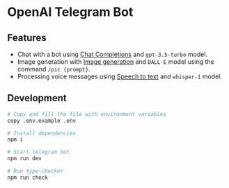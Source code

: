 # OpenAI Telegram Bot

## Features

-   Chat with a bot using [Chat Completions](https://platform.openai.com/docs/guides/gpt/chat-completions-api) and `gpt-3.5-turbo` model.
-   Image generation with [Image generation](https://platform.openai.com/docs/guides/images) and `DALL·E` model using the command `/pic {prompt}`.
-   Processing voice messages using [Speech to text](https://platform.openai.com/docs/guides/speech-to-text) and `whisper-1` model.

## Development

```sh
# Copy and fill the file with environment variables
copy .env.example .env

# Install dependencies
npm i

# Start telegram bot
npm run dev

# Run type-checker
npm run check
```
